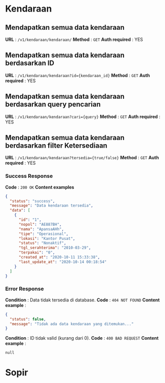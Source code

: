 # Kendaraan

## Mendapatkan semua data kendaraan

**URL** : `/v1/kendaraan/kendaraan/`
**Method** : `GET`
**Auth required** : YES

## Mendapatkan semua data kendaraan berdasarkan ID

**URL** : `/v1/kendaraan/kendaraan?id={kendaraan_id}`
**Method** : `GET`
**Auth required** : YES

## Mendapatkan semua data kendaraan berdasarkan query pencarian

**URL** : `/v1/kendaraan/kendaraan?cari={query}`
**Method** : `GET`
**Auth required** : YES

## Mendapatkan semua data kendaraan berdasarkan filter Ketersediaan

**URL** : `/v1/kendaraan/kendaraan?tersedia={true/false}`
**Method** : `GET`
**Auth required** : YES

### Success Response

**Code** : `200 OK`
**Content examples**

```json
{
  "status": "success",
  "message": "Data kendaraan tersedia",
  "data": [
    {
      "id": "1",
      "nopol": "AE887BH",
      "nama": "ApansaAHh",
      "tipe": "Operasional",
      "lokasi": "Kantor Pusat",
      "status": "Nonaktif",
      "tgl_serahterima": "2010-03-29",
      "terpakai": "0",
      "created_at": "2020-10-11 15:33:38",
      "last_update_at": "2020-10-14 00:18:54"
    }
  ]
}
```

### Error Response

**Condition** : Data tidak tersedia di database.
**Code** : `404 NOT FOUND`
**Content example** :

```json
{
  "status": false,
  "message": "Tidak ada data kendaraan yang ditemukan..."
}
```

**Condition** : ID tidak valid (kurang dari 0).
**Code** : `400 BAD REQUEST`
**Content example** :

```
null
```

# Sopir
